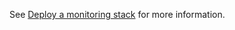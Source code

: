 See [Deploy a monitoring stack](https://pingidentity-devops.gitbook.io/devops/deploy/deploycompose/deploymonitoringstack) for more information.
